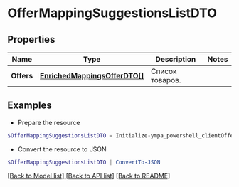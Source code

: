 # OfferMappingSuggestionsListDTO
## Properties

Name | Type | Description | Notes
------------ | ------------- | ------------- | -------------
**Offers** | [**EnrichedMappingsOfferDTO[]**](EnrichedMappingsOfferDTO.md) | Список товаров. | 

## Examples

- Prepare the resource
```powershell
$OfferMappingSuggestionsListDTO = Initialize-ympa_powershell_clientOfferMappingSuggestionsListDTO  -Offers null
```

- Convert the resource to JSON
```powershell
$OfferMappingSuggestionsListDTO | ConvertTo-JSON
```

[[Back to Model list]](../README.md#documentation-for-models) [[Back to API list]](../README.md#documentation-for-api-endpoints) [[Back to README]](../README.md)


